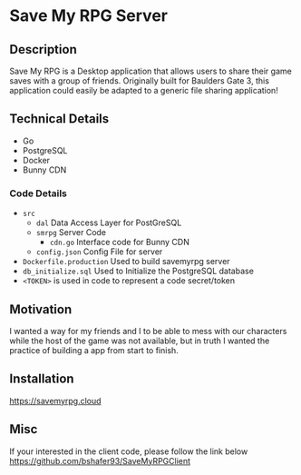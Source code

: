 # Save My RPG Server

## Description

Save My RPG is a Desktop application that allows users to share their game saves with a group of friends. Originally built for Baulders Gate 3, this application could easily be adapted to a generic file sharing application!

## Technical Details

* Go
* PostgreSQL
* Docker
* Bunny CDN

### Code Details

* `src`
    * `dal` Data Access Layer for PostGreSQL
    * `smrpg` Server Code
        * `cdn.go` Interface code for Bunny CDN
    * `config.json` Config File for server
* `Dockerfile.production` Used to build  savemyrpg server
* `db_initialize.sql` Used to Initialize the PostgreSQL database  
* `<TOKEN>` is used in code to represent a code secret/token


## Motivation

I wanted a way for my friends and I to be able to mess with our characters while the host of the game was not available, but in truth I wanted the practice of building a app from start to finish.

## Installation

https://savemyrpg.cloud

## Misc

If your interested in the client code, please follow the link below
<br>
https://github.com/bshafer93/SaveMyRPGClient